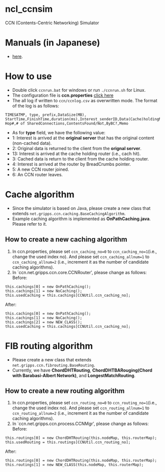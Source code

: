 # ncl_ccnsim
CCN (Contents-Centric Networking) Simulator
# Manuals (in Japanese)
- [here](https://github.com/ncl-teu/ncl_ccnsim/tree/master/manuals). 
# How to use
- Double click `ccnrun.bat` for windows or run `./ccnrun.sh` for Linux. 
- The configuration file is **ccn.properties** [click here](https://github.com/ncl-teu/ncl_ccnsim/blob/master/ccn.properties)
- The all log if written to `ccn/ccnlog.csv` as overwritten mode. The format of the log is as follows: 
~~~
TIMESATMP, type, prefix,DataSize(MB), StartTime,FinishTime,duration(ms),Interest_senderID,Data(Cache)holdingNodeID, Hop#,# of SharedConnections,ContentsFound/Not,ByBC?,Memo
~~~
- As for **type** field, we have the following value:
- 1: Interest is arrived at the **original server** that has the original content (non-cached data). 
- 2: Original data is returned to the client from the **orignal server**. 
- 13: Interest is arrived at the cache holding router (i.e., cach hit). 
- 3: Cached data is return to the client from the cache holding router. 
- 4: Interest is arrived at the router by BreadCrumbs pointer.
- 5: A new CCN router joined. 
- 6: An CCN router leaves. 

# Cache algorithm
- Since the simulator is based on Java, please create a new class that extends `net.gripps.ccn.caching.BaseCachingAlgorithm`. 
- Example caching algorithm is implemented as **OnPathCaching.java**. Please refer to it. 
## How to create a new caching algorithm
1. In ccn.properties, please set `ccn_caching_no=0` to `ccn_caching_no=1`(i.e., change the used index no). And please set `ccn_caching_allnum=1` to `ccn_caching_allnum=2` (i.e., increment it as the number of candidate caching algorithms). 
2. In `ccn.net.gripps.ccn.core.CCNRouter', please change as follows: 
Before: 
~~~
this.cachings[0] = new OnPathCaching();
this.cachings[1] = new NoCaching();
this.usedCaching = this.cachings[CCNUtil.ccn_caching_no];
~~~

After:
~~~
this.cachings[0] = new OnPathCaching();
this.cachings[1] = new NoCaching();
this.cachings[2] = new NEW_CLASS();
this.usedCaching = this.cachings[CCNUtil.ccn_caching_no];
~~~
# FIB routing algorithm
- Please create a new class that extends `net.gripps.ccn.fibrouting.BaseRouting`. 
- Currently, we have **ChordDHTRouting**, **ChordDHTBARouging(Chord with Barabasi-Albert Network)**, and **LongestMatchRouting**. 
## How to create a new routing algorithm
1. In ccn.properties, please set `ccn_routing_no=0` to `ccn_routing_no=1`(i.e., change the used index no). And please set `ccn_routing_allnum=1` to `ccn_routing_allnum=2` (i.e., increment it as the number of candidate caching algorithms). 
2. In `ccn.net.gripps.ccn.process.CCNMgr', please change as follows: 
Before: 
~~~
this.routings[0] = new ChordDHTRouting(this.nodeMap, this.routerMap);
this.usedRouting = this.routings[CCNUtil.ccn_routing_no];
~~~

After:
~~~
this.routings[0] = new ChordDHTRouting(this.nodeMap, this.routerMap);
this.routings[1] = new NEW_CLASS(this.nodeMap, this.routerMap);
~~~
